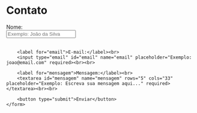 <!DOCTYPE html>
<html lang="pt-br">
<head>
    <meta charset="UTF-8">
    <title>Página de Contato</title>
</head>
<body>
    <h1>Contato</h1>
    <form action="#" method="post">
        <label for="nome">Nome:</label><br>
        <input type="text" id="nome" name="nome" placeholder="Exemplo: João da Silva" required><br><br>
        
        <label for="email">E-mail:</label><br>
        <input type="email" id="email" name="email" placeholder="Exemplo: joao@email.com" required><br><br>
        
        <label for="mensagem">Mensagem:</label><br>
        <textarea id="mensagem" name="mensagem" rows="5" cols="33" placeholder="Exemplo: Escreva sua mensagem aqui..." required></textarea><br><br>
        
        <button type="submit">Enviar</button>
    </form>
</body>
</html>
